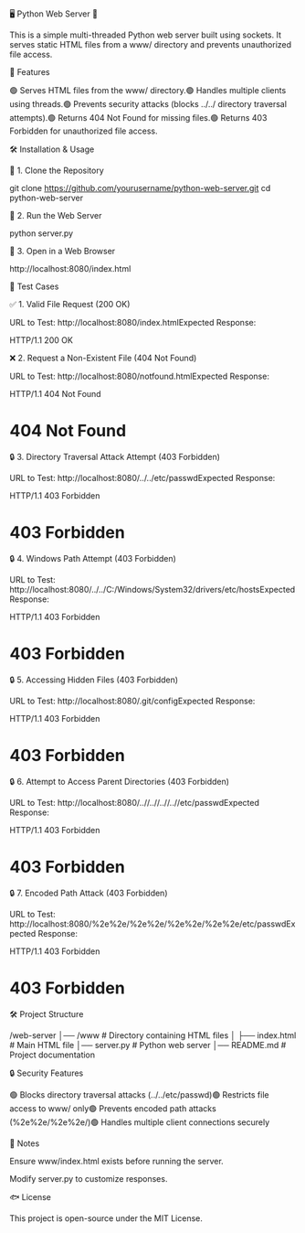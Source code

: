 🖥️ Python Web Server 🚀

This is a simple multi-threaded Python web server built using sockets. It serves static HTML files from a www/ directory and prevents unauthorized file access.

🌟 Features

🟢 Serves HTML files from the www/ directory.🟢 Handles multiple clients using threads.🟢 Prevents security attacks (blocks ../../ directory traversal attempts).🟢 Returns 404 Not Found for missing files.🟢 Returns 403 Forbidden for unauthorized file access.

🛠 Installation & Usage

📌 1. Clone the Repository

git clone https://github.com/yourusername/python-web-server.git
cd python-web-server

📌 2. Run the Web Server

python server.py

📌 3. Open in a Web Browser

http://localhost:8080/index.html

🚀 Test Cases

✅ 1. Valid File Request (200 OK)

URL to Test: http://localhost:8080/index.htmlExpected Response:

HTTP/1.1 200 OK

❌ 2. Request a Non-Existent File (404 Not Found)

URL to Test: http://localhost:8080/notfound.htmlExpected Response:

HTTP/1.1 404 Not Found

<h1>404 Not Found</h1>

🔒 3. Directory Traversal Attack Attempt (403 Forbidden)

URL to Test: http://localhost:8080/../../etc/passwdExpected Response:

HTTP/1.1 403 Forbidden

<h1>403 Forbidden</h1>

🔒 4. Windows Path Attempt (403 Forbidden)

URL to Test: http://localhost:8080/../../C:/Windows/System32/drivers/etc/hostsExpected Response:

HTTP/1.1 403 Forbidden

<h1>403 Forbidden</h1>

🔒 5. Accessing Hidden Files (403 Forbidden)

URL to Test: http://localhost:8080/.git/configExpected Response:

HTTP/1.1 403 Forbidden

<h1>403 Forbidden</h1>

🔒 6. Attempt to Access Parent Directories (403 Forbidden)

URL to Test: http://localhost:8080/..//..//..//..//etc/passwdExpected Response:

HTTP/1.1 403 Forbidden

<h1>403 Forbidden</h1>

🔒 7. Encoded Path Attack (403 Forbidden)

URL to Test: http://localhost:8080/%2e%2e/%2e%2e/%2e%2e/%2e%2e/etc/passwdExpected Response:

HTTP/1.1 403 Forbidden

<h1>403 Forbidden</h1>

🛠 Project Structure

/web-server
│── /www # Directory containing HTML files
│ ├── index.html # Main HTML file
│── server.py # Python web server
│── README.md # Project documentation

🔒 Security Features

🟢 Blocks directory traversal attacks (../../etc/passwd)🟢 Restricts file access to www/ only🟢 Prevents encoded path attacks (%2e%2e/%2e%2e/)🟢 Handles multiple client connections securely

📌 Notes

Ensure www/index.html exists before running the server.

Modify server.py to customize responses.

🐟 License

This project is open-source under the MIT License.
